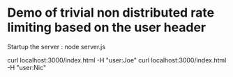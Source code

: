 # Demo of trivial non distributed rate limiting based on the user header

Startup the server :
    node server.js

curl localhost:3000/index.html -H "user:Joe"
curl localhost:3000/index.html -H "user:Nic"
